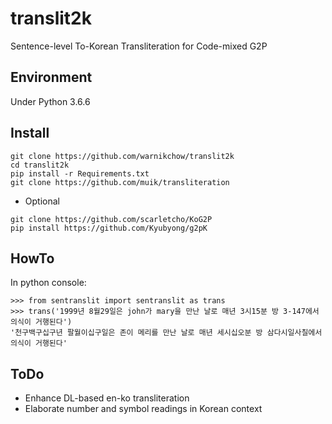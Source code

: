 # translit2k
Sentence-level To-Korean Transliteration for Code-mixed G2P

## Environment
Under Python 3.6.6

## Install
```
git clone https://github.com/warnikchow/translit2k
cd translit2k
pip install -r Requirements.txt
git clone https://github.com/muik/transliteration
```
- Optional
```
git clone https://github.com/scarletcho/KoG2P
pip install https://github.com/Kyubyong/g2pK
```

## HowTo
In python console:
```
>>> from sentranslit import sentranslit as trans
>>> trans('1999년 8월29일은 john가 mary을 만난 날로 매년 3시15분 방 3-147에서 의식이 거행된다')
'천구백구십구년 팔월이십구일은 존이 메리를 만난 날로 매년 세시십오분 방 삼다시일사칠에서 의식이 거행된다'
```

## ToDo
- Enhance DL-based en-ko transliteration
- Elaborate number and symbol readings in Korean context
